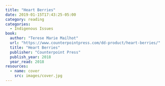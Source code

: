```yaml
---
title: "Heart Berries"
date: 2019-01-15T17:43:25-05:00
category: reading
categories:
  - Indigenous Issues
book:
  author: "Terese Marie Mailhot"
  url: "https://www.counterpointpress.com/dd-product/heart-berries/"
  title: "Heart Berries"
  publisher: "Counterpoint Press"
  publish_year: 2018
  year_read: 2018
resources:
  - name: cover
    src: images/cover.jpg
---
```



